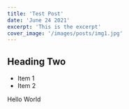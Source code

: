 ```yaml
---
title: 'Test Post'
date: 'June 24 2021'
excerpt: 'This is the excerpt'
cover_image: '/images/posts/img1.jpg'
---
```

## Heading Two

* Item 1
* Item 2

Hello World